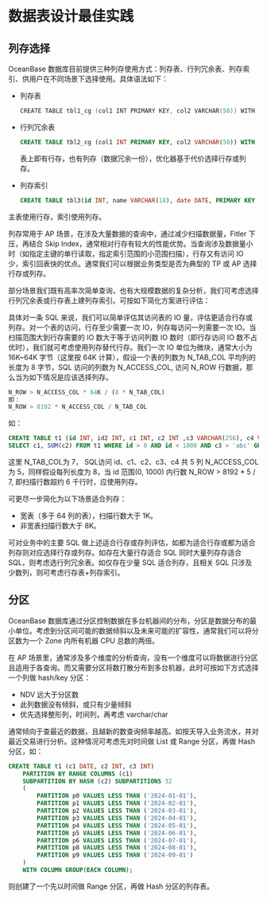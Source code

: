 # 数据表设计最佳实践

## 列存选择

OceanBase 数据库目前提供三种列存使用方式：列存表、行列冗余表、列存索引、供用户在不同场景下选择使用。具体语法如下：

* 列存表

  ```cpp
  CREATE TABLE tbl1_cg (col1 INT PRIMARY KEY, col2 VARCHAR(50)) WITH COLUMN GROUP(each column);
  ```

* 行列冗余表

  ```sql
  CREATE TABLE tbl2_cg (col1 INT PRIMARY KEY, col2 VARCHAR(50)) WITH COLUMN GROUP(all columns, each column);
  ```

  表上即有行存，也有列存（数据冗余一份），优化器基于代价选择行存或列存。

* 列存索引

  ```sql
  CREATE TABLE tbl3(id INT, name VARCHAR(18), date DATE, PRIMARY KEY (id), INDEX idx1_tbl3_cg (date) WITH COLUMN GROUP(each column));
  ```

主表使用行存，索引使用列存。

列存常用于 AP 场景，在涉及大量数据的查询中，通过减少扫描数据量，Fitler 下压，再结合 Skip Index，通常相对行存有较大的性能优势。当查询涉及数据量小时（如指定主键的单行读取，指定索引范围的小范围扫描），行存又有访问 IO 少，索引回表快的优点。通常我们可以根据业务类型是否为典型的 TP 或 AP 选择行存或列存。

部分场景我们既有高率次简单查询，也有大规模数据的复杂分析，我们可考虑选择行列冗余表或行存表上建列存索引。可按如下简化方案进行评估：

具体对一条 SQL 来说，我们可以简单评估其访问表的 IO 量，评估更适合行存或列存。对一个表的访问，行存至少需要一次 IO，列存每访问一列需要一次 IO。当扫描范围大到行存需要的 IO 数大于等于访问列数 IO 数时（即行存访问 IO 数不占优时），我们就可考虑使用列存替代行存。我们一次 IO 单位为微块，通常大小为 16K~64K 字节（这里按 64K 计算），假设一个表的列数为 N_TAB_COL 平均列的长度为 8 字节，SQL 访问的列数为 N_ACCESS_COL, 访问 N_ROW 行数据，那么当为如下情况是应该选择列存。

```sql
N_ROW > N_ACCESS_COL * 64K / (8 * N_TAB_COL)
即：
N_ROW > 8192 * N_ACCESS_COL / N_TAB_COL
```

如：

```sql
CREATE TABLE t1 (id INT, id2 INT, c1 INT, c2 INT ,c3 VARCHAR(256), c4 VARCHAR(256), c5 VARCHAR(256), PRIMARY KEY(id, id2));
SELECT c1, SUM(c2) FROM t1 WHERE id > 0 AND id < 1000 AND c3 > 'abc' GROUP BY c4;
```

这里 N_TAB_COL为 7， SQL访问 id、c1、c2、c3、c4 共 5 列 N_ACCESS_COL 为 5，同样假设每列长度为 8，当 id 范围(0, 1000) 内行数 N_ROW > 8192 * 5 / 7, 即扫描行数超约 6 千行时，应使用列存。

可更尽一步简化为以下场景适合列存：

* 宽表（多于 64 列的表），扫描行数大于 1K。
* 非宽表扫描行数大于 8K。

可对业务中的主要 SQL 做上述适合行存或存列评估，如都为适合行存或都为适合列存则对应选择行存或列存。如存在大量行存适合 SQL 同时大量列存存适合 SQL，则考虑选行列冗余表。如仅存在少量 SQL 适合列存，且相关 SQL 只涉及少数列，则可考虑行存表+列存索引。

## 分区

OceanBase 数据库通过分区控制数据在多台机器间的分布，分区是数据分布的最小单位。考虑到分区间可能的数据倾斜以及未来可能的扩容性，通常我们可以将分区数为一个 Zone 内所有机器 CPU 总数的两倍。

在 AP 场景里，通常涉及多个维度的分析查询，没有一个维度可以将数据进行分区且适用于各查询。而又需要分区将数打散分布到多台机器，此时可按如下方式选择一个列做 hash/key 分区：

* NDV 远大于分区数
* 此列数据没有倾斜，或只有少量倾斜
* 优先选择整形列，时间列，再考虑 varchar/char

通常倾向于查最近的数据，且越新的数查询频率越高。如按天导入业务流水，并对最近交易进行分析。这种情况可考虑先对时间做 List 或 Range 分区，再做 Hash 分区，如：

```sql
CREATE TABLE t1 (c1 DATE, c2 INT, c3 INT)
	PARTITION BY RANGE COLUMNS (c1)
	SUBPARTITION BY HASH (c2) SUBPARTITIONS 32
	(
		PARTITION p0 VALUES LESS THAN ('2024-01-01'),
		PARTITION p1 VALUES LESS THAN ('2024-02-01'),
		PARTITION p2 VALUES LESS THAN ('2024-03-01'),
		PARTITION p3 VALUES LESS THAN ('2024-04-01'),
		PARTITION p4 VALUES LESS THAN ('2024-05-01'),
		PARTITION p5 VALUES LESS THAN ('2024-06-01'),
		PARTITION p6 VALUES LESS THAN ('2024-07-01'),
		PARTITION p8 VALUES LESS THAN ('2024-08-01'),
		PARTITION p9 VALUES LESS THAN ('2024-09-01')
	)
	WITH COLUMN GROUP(EACH COLUMN);
```

则创建了一个先以时间做 Range 分区，再做 Hash 分区的列存表。
